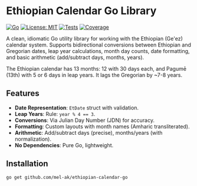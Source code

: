 # Ethiopian Calendar Go Library

[![Go](https://img.shields.io/badge/go-%3E%3D1.22-blue.svg)](https://golang.org)
[![License: MIT](https://img.shields.io/badge/License-MIT-yellow.svg)](https://opensource.org/licenses/MIT)
[![Tests](https://img.shields.io/badge/tests-passing-brightgreen.svg)](https://github.com/mel-ak/ethiopian-calendar-go/actions)
[![Coverage](https://img.shields.io/badge/coverage-95%25-brightgreen.svg)](https://github.com/mel-ak/ethiopian-calendar-go)

A clean, idiomatic Go utility library for working with the Ethiopian (Ge'ez) calendar system. Supports bidirectional conversions between Ethiopian and Gregorian dates, leap year calculations, month day counts, date formatting, and basic arithmetic (add/subtract days, months, years).

The Ethiopian calendar has 13 months: 12 with 30 days each, and Pagumē (13th) with 5 or 6 days in leap years. It lags the Gregorian by ~7-8 years.

## Features

- **Date Representation**: `EtDate` struct with validation.
- **Leap Years**: Rule: `year % 4 == 3`.
- **Conversions**: Via Julian Day Number (JDN) for accuracy.
- **Formatting**: Custom layouts with month names (Amharic transliterated).
- **Arithmetic**: Add/subtract days (precise), months/years (with normalization).
- **No Dependencies**: Pure Go, lightweight.

## Installation

```bash
go get github.com/mel-ak/ethiopian-calendar-go
